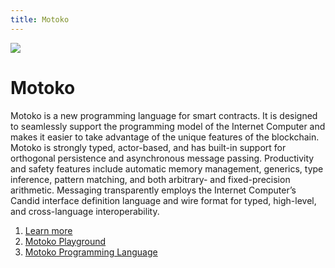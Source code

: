 ```yaml
---
title: Motoko
---
```


![](/img/how-it-works/motoko.600x300.jpg)

# Motoko

Motoko is a new programming language for smart contracts. It is designed to seamlessly support the programming model of the Internet Computer and makes it easier to take advantage of the unique features of the blockchain. Motoko is strongly typed, actor-based, and has built-in support for orthogonal persistence and asynchronous message passing. Productivity and safety features include automatic memory management, generics, type inference, pattern matching, and both arbitrary- and fixed-precision arithmetic. Messaging transparently employs the Internet Computer’s Candid interface definition language and wire format for typed, high-level, and cross-language interoperability.

1. [Learn more](/how-it-works/motoko/)
2. [Motoko Playground](https://m7sm4-2iaaa-aaaab-qabra-cai.raw.ic0.app/)
3. [Motoko Programming Language](https://internetcomputer.org/docs/language-guide/motoko.html)
